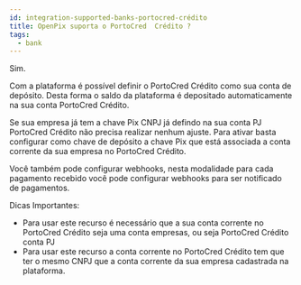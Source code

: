 ```yaml
---
id: integration-supported-banks-portocred-crédito
title: OpenPix suporta o PortoCred  Crédito ?
tags:
  - bank
---
```


Sim.

Com a plataforma é possível definir o PortoCred  Crédito como sua conta de depósito. Desta forma o saldo da plataforma é depositado automaticamente na sua conta PortoCred  Crédito.

Se sua empresa já tem a chave Pix CNPJ já defindo na sua conta PJ PortoCred  Crédito não precisa realizar nenhum ajuste. Para ativar basta configurar como chave de depósito a chave Pix que está associada a conta corrente da sua empresa no PortoCred  Crédito.

Você também pode configurar webhooks, nesta modalidade para cada pagamento recebido você pode configurar webhooks para ser notificado de pagamentos.

Dicas Importantes:

- Para usar este recurso é necessário que a sua conta corrente no PortoCred  Crédito seja uma conta empresas, ou seja PortoCred  Crédito conta PJ
- Para usar este recurso a conta corrente no PortoCred  Crédito tem que ter o mesmo CNPJ que a conta corrente da sua empresa cadastrada na plataforma.
